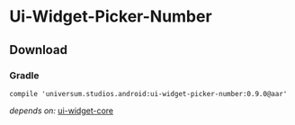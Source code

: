 Ui-Widget-Picker-Number
===============

## Download ##

### Gradle ###

    compile 'universum.studios.android:ui-widget-picker-number:0.9.0@aar'

_depends on:_
[ui-widget-core](https://github.com/universum-studios/android_ui/tree/master/library-widget-core)